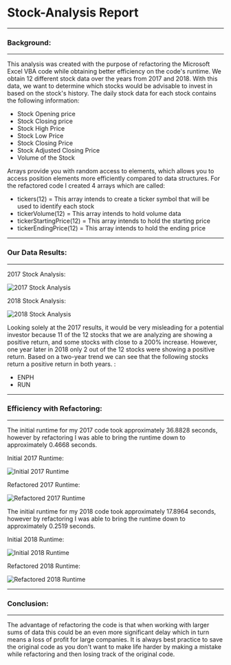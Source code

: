 
# Stock-Analysis Report
---

### Background:

---

This analysis was created with the purpose of refactoring the Microsoft Excel VBA code while obtaining better efficiency on the code's runtime. We obtain 12 different stock data over the years from 2017 and 2018. With this data, we want to determine which stocks would be advisable to invest in based on the stock's history. The daily stock data for each stock contains the following information: 

- Stock Opening price
- Stock Closing price 
- Stock High Price
- Stock Low Price
- Stock Closing Price 
- Stock Adjusted Closing Price
- Volume of the Stock


Arrays provide you with random access to elements, which allows you to access position elements more efficiently compared to data structures. For the refactored code I created 4 arrays which are called: 

- tickers(12) = This array intends to create a ticker symbol that will be used to identify each stock
- tickerVolume(12) = This array intends to hold volume data
- tickerStartingPrice(12) = This array intends to hold the starting price 
- tickerEndingPrice(12) = This array intends to hold the ending price 

---

### Our Data Results: 

---

2017 Stock Analysis:

![2017 Stock Analysis](https://i.ibb.co/5GZJkyM/2017-Stock-Analysis.png)

2018 Stock Analysis:

![2018 Stock Analysis](https://i.ibb.co/YQk6mY0/2018-Stock-Analysis.png)



Looking solely at the 2017 results, it would be very misleading for a potential investor because 11 of the 12 stocks that we are analyzing are showing a positive return, and some stocks with close to a 200% increase. However, one year later in 2018 only 2 out of the 12 stocks were showing a positive return. Based on a two-year trend we can see that the following stocks return a positive return in both years. : 

- ENPH 
- RUN

---

### Efficiency with Refactoring: 

---

The initial runtime for my 2017 code took approximately 36.8828 seconds, however by refactoring I was able to bring the runtime down to approximately 0.4668 seconds. 

Initial 2017 Runtime:

![Initial 2017 Runtime](https://i.ibb.co/B4SkGxP/2017-Intial-Speed.png)

Refactored 2017 Runtime: 

![Refactored 2017 Runtime](https://i.ibb.co/wctYhr1/2017-Refactored-Speed.png)

The initial runtime for my 2018 code took approximately 17.8964 seconds, however by refactoring I was able to bring the runtime down to approximately 0.2519 seconds. 

Initial 2018 Runtime:

![Initial 2018 Runtime](https://i.ibb.co/1rn646b/2018-Intial-Speed.png)

Refactored 2018 Runtime: 

![Refactored 2018 Runtime](https://i.ibb.co/ZmbtqBc/2018-Refactored-Speed.png)

----

### Conclusion: 

---
 
The advantage of refactoring the code is that when working with larger sums of data this could be an even more significant delay which in turn means a loss of profit for large companies. It is always best practice to save the original code as you don't want to make life harder by making a mistake while refactoring and then losing track of the original code. 
